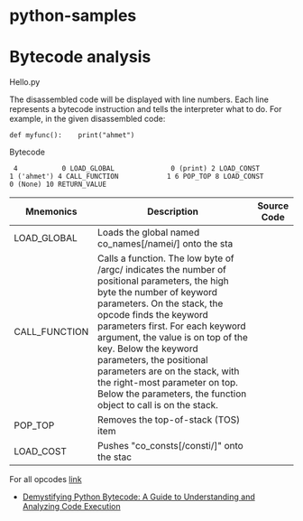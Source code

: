 # python-samples

# Bytecode analysis

Hello.py

The disassembled code will be displayed with line numbers. Each line represents a bytecode instruction and tells the interpreter what to do. For example, in the given disassembled code:

`def myfunc():    print("ahmet")`

Bytecode

`  4           0 LOAD_GLOBAL              0 (print)
              2 LOAD_CONST               1 ('ahmet')
              4 CALL_FUNCTION            1
              6 POP_TOP
              8 LOAD_CONST               0 (None)
             10 RETURN_VALUE
`

| Mnemonics     | Description                                                                                                                                                                                                                                                                                                                                                                                                                                        | Source Code |
| ------------- | -------------------------------------------------------------------------------------------------------------------------------------------------------------------------------------------------------------------------------------------------------------------------------------------------------------------------------------------------------------------------------------------------------------------------------------------------- | ----------- |
| LOAD_GLOBAL   | Loads the global named co_names[/namei/] onto the sta                                                                                                                                                                                                                                                                                                                                                                                              |             |
| CALL_FUNCTION | Calls a function. The low byte of /argc/ indicates the number of positional parameters, the high byte the number of keyword parameters. On the stack, the opcode finds the keyword parameters first. For each keyword argument, the value is on top of the key. Below the keyword parameters, the positional parameters are on the stack, with the right-most parameter on top. Below the parameters, the function object to call is on the stack. |             |
| POP_TOP       | Removes the top-of-stack (TOS) item                                                                                                                                                                                                                                                                                                                                                                                                                |             |
| LOAD_COST     | Pushes "co_consts[/consti/]" onto the stac                                                                                                                                                                                                                                                                                                                                                                                                         |             |

For all opcodes [link](https://unpyc.sourceforge.net/Opcodes.html)

* [Demystifying Python Bytecode: A Guide to Understanding and Analyzing Code Execution](https://medium.com/@noransaber685/demystifying-python-bytecode-a-guide-to-understanding-and-analyzing-code-execution-6a163cb83bd1)
